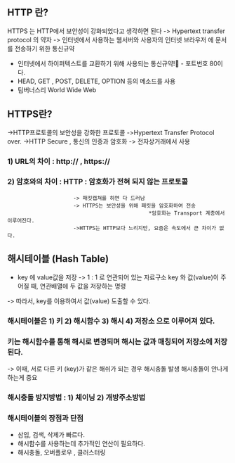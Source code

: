

## HTTP 란?
 
 HTTPS 는  HTTP에서 보안성이 강화되었다고 생각하면 된다 
 -> Hypertext transfer protocol 의 약자 -> 인터넷에서 사용하는 웹서버와 사용자의 인터넷 브라우저 에 문서를 전송하기 위한 통신규약
 - 인터넷에서 하이퍼텍스트를 교환하기 위해 사용되는 통신규약! - 포트번호 80이다. 
 - HEAD, GET , POST, DELETE, OPTION 등의 메소드를 사용
 - 팀버너스리 World Wide Web

 

## HTTPS란?
   ->HTTP프로토콜의 보안성을 강화한 프로토콜
   ->Hypertext Transfer Protocol over. 
   ->HTTP Secure , 통신의 인증과 암호화 -> 전자상거래에서 사용 
   
 ### 1) URL의 차이 : http:// ,  https://
 ### 2) 암호와의 차이 : HTTP : 암호화가 전혀 되지 않는 프로토콜 
                         -> 패킷캡쳐를 하면 다 드러남
                         -> HTTPS는 보안성을 위해 패킷을 암호화하여 전송 
                                                 *암호화는 Transport 계층에서 이루어진다. 
                         ->HTTPS는 HTTP보다 느리지만, 요즘은 속도에서 큰 차이가 없다. 
                         
## 해시테이블 (Hash Table)
 - key 에 value값을 저장 -> 1 : 1 로 연관되어 있는 자료구소 
   key 와 값(value)이 주어질 때, 연관배열에 두 값을 저장하는 명령
    
 -> 따라서, key를 이용하여서 값(value) 도출할 수 있다. 
 
 ### 해시테이블은  1) 키 2) 해시함수 3) 해시 4) 저장소 으로 이루어져 있다.
 
 ### 키는 해시함수를 통해 해시로 변경되며 해시는 값과 매칭되어 저장소에 저장된다. 
   -> 이때, 서로 다른 키 (key)가 같은 해쉬가 되는 경우 해시충돌 발생
       해시충돌이 안나게 하는게 중요
       
 ### 해시충돌 방지방법 : 1) 체이닝  2) 개방주소방법
 
### 해시테이블의 장점과 단점 
   - 삼입, 검색, 삭제가 빠르다. 
   - 해시함수를 사용하는데 추가적인 연산이 필요하다. 
   - 해시충돌, 오버플로우 , 클러스터링 
   
   
